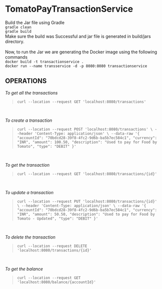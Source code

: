 # TomatoPayTransactionService

Build the Jar file using Gradle
</br>
`gradle clean`
</br>
`gradle build`
</br>
Make sure the build was Successful and jar file is generated in build/jars directory.
</br>
</br>
Now, to run the Jar we are generating the Docker image using the following commands
</br>
`docker build -t transactionservice .`
</br>
`docker run --name transservice -d -p 8080:8080 transactionservice`
</br>

## OPERATIONS
*To get all the transactions*
>`curl --location --request GET 'localhost:8080/transactions'`
</br>

*To create a transaction*
>`curl --location --request POST 'localhost:8080/transactions' \
--header 'Content-Type: application/json' \
--data-raw '{
    "accountId": "70bdcd28-39f8-4fc2-9d6b-ba5b7ec584c1",
    "currency": "INR",
    "amount": 100.50,
    "description": "Used to pay for Food by Tomato",
    "type": "DEBIT"
}'`
</br>

*To get the transaction*
>`curl --location --request GET 'localhost:8080/transactions/{id}'`
</br>

*To update a transaction*
>`curl --location --request PUT 'localhost:8080/transactions/{id}' \
--header 'Content-Type: application/json' \
--data-raw '{
    "accountId": "70bdcd28-39f8-4fc2-9d6b-ba5b7ec584c1",
    "currency": "INR",
    "amount": 50.50,
    "description": "Used to pay for Food by Tomato - Updated",
    "type": "DEBIT"
}'`
</br>

*To delete the transaction*
>`curl --location --request DELETE 'localhost:8080/transactions/{id}'`
</br>

*To get the balance*
>`curl --location --request GET 'localhost:8080/balance/{accountId}'`
</br>

